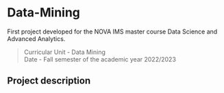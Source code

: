 # Data-Mining
First project developed for the NOVA IMS master course Data Science and Advanced Analytics. <br>
> Curricular Unit - Data Mining <br>
> Date - Fall semester of the academic year 2022/2023
## Project description
